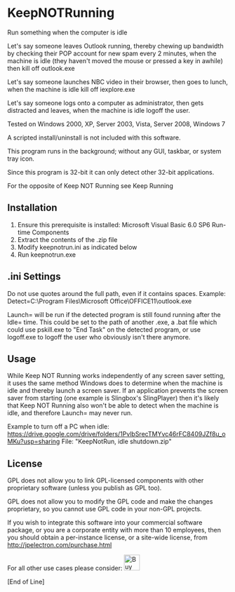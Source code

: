 # KeepNOTRunning

Run something when the computer is idle

Let's say someone leaves Outlook running, thereby chewing up bandwidth by checking their POP account for new spam every 2 minutes, when the machine is idle (they haven't moved the mouse or pressed a key in awhile) then kill off outlook.exe

Let's say someone launches NBC video in their browser, then goes to lunch, when the machine is idle kill off iexplore.exe

Let's say someone logs onto a computer as administrator, then gets distracted and leaves, when the machine is idle logoff the user.

Tested on Windows 2000, XP, Server 2003, Vista, Server 2008, Windows 7

A scripted install/uninstall is not included with this software.

This program runs in the background; without any GUI, taskbar, or system tray icon.

Since this program is 32-bit it can only detect other 32-bit applications.

For the opposite of Keep NOT Running see Keep Running

## Installation

1) Ensure this prerequisite is installed: Microsoft Visual Basic 6.0 SP6 Run-time Components
2) Extract the contents of the .zip file
3) Modify keepnotrun.ini as indicated below
4) Run keepnotrun.exe

## .ini Settings

Do not use quotes around the full path, even if it contains spaces.
Example: Detect=C:\Program Files\Microsoft Office\OFFICE11\outlook.exe

Launch= will be run if the detected program is still found running after the Idle= time.
This could be set to the path of another .exe, a .bat file which could use pskill.exe to "End Task" on the detected program, or use logoff.exe to logoff the user who obviously isn't there anymore.

## Usage

While Keep NOT Running works independently of any screen saver setting, it uses the same method Windows does to determine when the machine is idle and thereby launch a screen saver. If an application prevents the screen saver from starting (one example is Slingbox's SlingPlayer) then it's likely that Keep NOT Running also won't be able to detect when the machine is idle, and therefore Launch= may never run.

Example to turn off a PC when idle: https://drive.google.com/drive/folders/1PvlbSrecTMYvc46rFC8409JZf8u_oMKu?usp=sharing File: "KeepNotRun, idle shutdown.zip"

## License

GPL does not allow you to link GPL-licensed components with other proprietary software (unless you publish as GPL too).

GPL does not allow you to modify the GPL code and make the changes proprietary, so you cannot use GPL code in your non-GPL projects.

If you wish to integrate this software into your commercial software package, or you are a corporate entity with more than 10 employees, then you should obtain a per-instance license, or a site-wide license, from http://jpelectron.com/purchase.html

For all other use cases please consider: <a href='https://ko-fi.com/C0C54S4JF' target='_blank'><img height='36' style='border:0px;height:36px;' src='https://cdn.ko-fi.com/cdn/kofi2.png?v=2' border='0' alt='Buy Me a Coffee at ko-fi.com' /></a>

[End of Line]
